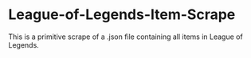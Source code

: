 # League-of-Legends-Item-Scrape
This is a primitive scrape of a .json file containing all items in League of Legends.
